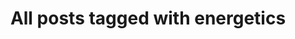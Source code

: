 ---
layout: tag
title: "All posts tagged with energetics"
permalink: /weblog/tags/energetics/
taxonomy: energetics
---